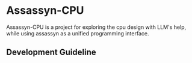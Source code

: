 # Assassyn-CPU

Assassyn-CPU is a project for exploring the cpu design with LLM's help, while using assassyn as a unified programming interface.

## Development Guideline



